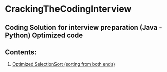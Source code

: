 # CrackingTheCodingInterview
Coding Solution for interview preparation (Java - Python) Optimized code
---
## Contents:  
1. [Optimized SelectionSort (sorting from both ends)](https://github.com/ironsubhajit/CrackingTheCodingInterview/blob/main/SelectionSortOpti.java)  
